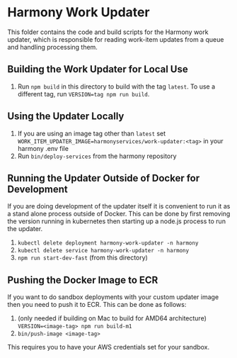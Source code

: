 # Harmony Work Updater

This folder contains the code and build scripts for the Harmony work updater,
which is responsible for reading work-item updates from a queue and handling processing them.

## Building the Work Updater for Local Use

1. Run `npm build` in this directory to build with the tag `latest`. To use a different tag,
   run `VERSION=tag npm run build`.

## Using the Updater Locally

1. If you are using an image tag other than `latest` set `WORK_ITEM_UPDATER_IMAGE=harmonyservices/work-updater:<tag>` in your harmony .env file
2. Run `bin/deploy-services` from the harmony repository

## Running the Updater Outside of Docker for Development

If you are doing development of the updater itself it is convenient to run it as a stand
alone process outside of Docker. This can be done by first removing the version running in
kubernetes then starting up a node.js process to run the updater.
1. `kubectl delete deployment harmony-work-updater -n harmony`
2. `kubectl delete service harmony-work-updater -n harmony`
3. `npm run start-dev-fast` (from this directory)

## Pushing the Docker Image to ECR

If you want to do sandbox deployments with your custom updater image then you need to
push it to ECR. This can be done as follows:

1. (only needed if building on Mac to build for AMD64 architecture)
   `VERSION=<image-tag> npm run build-m1`
2. `bin/push-image <image-tag>`

This requires you to have your AWS credentials set for your sandbox.